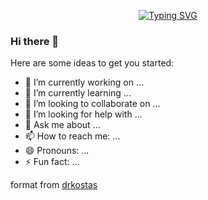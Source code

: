 <p align="center">
<a href="https://git.io/typing-svg">
  <img src="https://readme-typing-svg.demolab.com?font=Georgia&duration=1700&pause=100&color=228BF7&multiline=true&repeat=false&random=false&width=500&height=100&lines=SeongHo+Kim;Undergraduate+%7C+BS+%26+MS+%26+PhD;Interests+%3A+Compiler%2C+LLM" alt="Typing SVG" />
</a>

<!-- <a href="https://github.com/seongho-git">
  <img src="https://github-stats-alpha.vercel.app/api?username=seongho-git&cc=22272e&tc=228BF7&ic=fff&bc=0000">
</a> -->

### Hi there 👋

Here are some ideas to get you started:

- 🔭 I’m currently working on ...
- 🌱 I’m currently learning ...
- 👯 I’m looking to collaborate on ...
- 🤔 I’m looking for help with ...
- 💬 Ask me about ...
- 📫 How to reach me: ...
- 😄 Pronouns: ...
- ⚡ Fun fact: ...

format from [drkostas](https://github.com/drkostas/drkostas.git)
